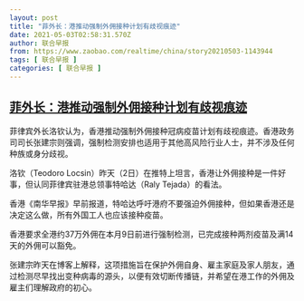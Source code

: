 ```yaml
---
layout: post
title: "菲外长：港推动强制外佣接种计划有歧视痕迹"
date: 2021-05-03T02:58:31.570Z
author: 联合早报
from: https://www.zaobao.com/realtime/china/story20210503-1143944
tags: [ 联合早报 ]
categories: [ 联合早报 ]
---
```

<!--1620061140000-->
[菲外长：港推动强制外佣接种计划有歧视痕迹](https://www.zaobao.com/realtime/china/story20210503-1143944)
------

<div>
<p>菲律宾外长洛钦认为，香港推动强制外佣接种冠病疫苗计划有歧视痕迹。香港政务司司长张建宗则强调，强制检测安排也适用于其他高风险行业人士，并不涉及任何种族或身分歧视。</p><p>洛钦（Teodoro Locsin）昨天（2日）在推特上坦言，香港让外佣接种是一件好事，但认同菲律宾驻港总领事特哈达（Raly Tejada）的看法。</p><p>香港《南华早报》早前报道，特哈达呼吁港府不要强迫外佣接种，但如果香港还是决定这么做，所有外国工人也应该接种疫苗。</p><section id="imu"><div id="dfp-ad-imu1">        </div></section><p>香港要求全港约37万外佣在本月9日前进行强制检测，已完成接种两剂疫苗及满14天的外佣可以豁免。</p><p>张建宗昨天在博客上解释，这项措施旨在保护外佣自身、雇主家庭及家人朋友，通过检测尽早找出变种病毒的源头，以便有效切断传播链，并希望在港工作的外佣及雇主们理解政府的初心。</p>      <div id="innity-in-post"></div><div id="dfp-ad-midarticlespecial">        </div>
</div>

